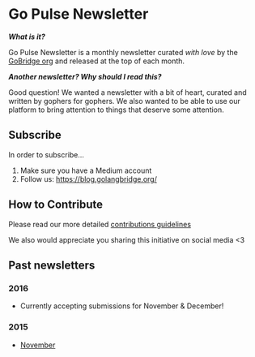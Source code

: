 # Go Pulse Newsletter

***What is it?*** 

Go Pulse Newsletter is a monthly newsletter curated *with love* by the [GoBridge org](https://golangbridge.org/) and released at the top of each month. 

***Another newsletter? Why should I read this?***

Good question! We wanted a newsletter with a bit of heart, curated and written by gophers for gophers. We also wanted to be able to use our platform to bring attention to things that deserve some attention.

## Subscribe
In order to subscribe...

1. Make sure you have a Medium account
2. Follow us: https://blog.golangbridge.org/

## How to Contribute
Please read our more detailed [contributions guidelines](https://github.com/gobridge/monthly-newsletter/blob/master/CONTRIBUTE.md)

We also would appreciate you sharing this initiative on social media <3

## Past newsletters

### 2016
- Currently accepting submissions for November & December! 

### 2015
- [November](http://newsletter.golangbridge.org/t/ViewEmail/i/7B7A6F80BF33EF6A)
